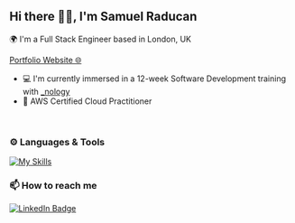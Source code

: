 ## Hi there 👋🏼, I'm Samuel Raducan

🌍 I'm a Full Stack Engineer based in London, UK
<br />

[Portfolio Website 🌐](https://samuel-raducan.vercel.app/)

-   💻 I'm currently immersed in a 12-week Software Development training with [\_nology](https://nology.io/)
-   📜 AWS Certified Cloud Practitioner

<br/>

### ⚙️ Languages & Tools

[![My Skills](https://skillicons.dev/icons?i=java,spring,js,ts,react,nodejs,express,html,css,scss,mongodb,postgresql,aws&theme=dark)](https://skillicons.dev)

### 📫 How to reach me

<div id="badges">
  <a href="https://www.linkedin.com/in/samuel-raducan-3b9683199/">
    <img src="https://img.shields.io/badge/LinkedIn-blue?style=for-the-badge&logo=linkedin&logoColor=white" alt="LinkedIn Badge"/>
  </a>
</div>

<!-- [![LinkedIn](https://skillicons.dev/icons?i=linkedin&theme=dark)](https://www.linkedin.com/in/samuel-raducan-3b9683199/) -->

<!-- <div>
<a href="http://www.github.com/samuelmbp">
    <img height="150em" src="https://github-readme-stats.vercel.app/api/top-langs/?username=samuelmbp&layout=compact&theme=yeblu&langs_count=5"/>
  <p><img align="center" src="https://github-readme-streak-stats.herokuapp.com/?user=samuelmbp&layout=compact&theme=yeblu" alt="samuelraducan" /></p>

  </a>
</div> -->

<!--
Here are some ideas to get you started:
- 🔭 I’m currently working on ...
- 🌱 I’m currently learning ...
- 👯 I’m looking to collaborate on ...
- 🤔 I’m looking for help with ...
- 💬 Ask me about ...
- 📫 How to reach me: ...
- 😄 Pronouns: ...
- ⚡ Fun fact: ...
- - 🌱 I’m currently learning ```.Java``` & ```.Spring Boot``` by building **[Spring Boot Registration System](https://github.com/samuelmbp/java-springboot-registration-system)**
-->
